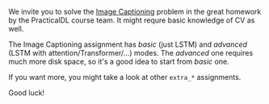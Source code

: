 We invite you to solve the
[Image Captioning](https://github.com/yandexdataschool/Practical_DL/tree/spring20/homework04)
problem in the great homework by the PracticalDL course team. It might requre
basic knowledge of CV as well.

The Image Captioning assignment has _basic_ (just LSTM) and _advanced_ (LSTM
with attention/Transformer/...) modes. The _advanced_ one requires much more
disk space, so it's a good idea to start from _basic_ one.

If you want more, you might take a look at other `extra_*` assignments.

Good luck!
